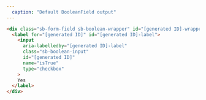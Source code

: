 ```yaml
---
  caption: "Default BooleanField output"
---
```


<!-- markdownlint-disable MD041 -->
<!-- dprint-ignore -->
```html
<div class="sb-form-field sb-boolean-wrapper" id="[generated ID]-wrapper">
  <label for="[generated ID]" id="[generated ID]-label">
    <input
      aria-labelledby="[generated ID]-label"
      class="sb-boolean-input"
      id="[generated ID]"
      name="isTrue"
      type="checkbox"
    >
    Yes
  </label>
</div>
```
